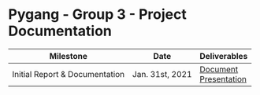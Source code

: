 # Pygang - Group 3 - Project Documentation

Milestone | Date | Deliverables
--------- | ---- | ------------
Initial Report & Documentation | Jan. 31st, 2021 | [Document](https://github.com/RorySmith2475/CSC468-group3/blob/main/documentation/Group3%20-%20Pygang%20-%20Intitial%20Report%20and%20Documentation.pdf)<br>[Presentation](https://github.com/RorySmith2475/CSC468-group3/blob/main/documentation/Group3%20-%20Pygang%20-%20Initial%20Report%20Presentation%20Slides.pdf)

